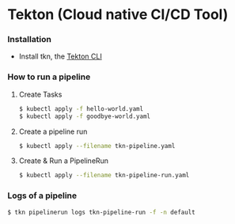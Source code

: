 # Tekton (Cloud native CI/CD Tool)

### Installation

* Install tkn, the [Tekton CLI](https://tekton.dev/docs/cli/)



### How to run a pipeline

1. Create Tasks

    ```bash
    $ kubectl apply -f hello-world.yaml
    $ kubectl apply -f goodbye-world.yaml
    ```
    
2. Create a pipeline run

    ```bash
    $ kubectl apply --filename tkn-pipeline.yaml
    ```

3. Create & Run a PipelineRun
    
    ```bash
    $ kubectl apply --filename tkn-pipeline-run.yaml
    ``` 



### Logs of a pipeline

```bash
$ tkn pipelinerun logs tkn-pipeline-run -f -n default
```